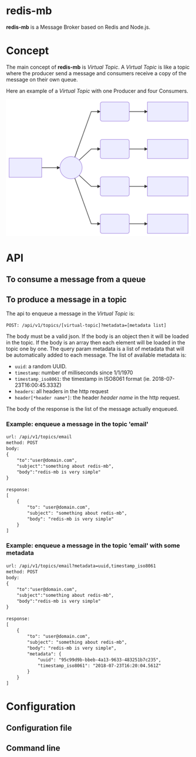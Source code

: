 
# redis-mb
**redis-mb** is a Message Broker based on Redis and Node.js.

# Concept
The main concept of **redis-mb** is *Virtual Topic*. A *Virtual Topic* is like a topic where the producer send a message and consumers receive a copy of the message on their own queue.

Here an example of a *Virtual Topic* with one Producer and four Consumers.

![Virtual Topic](docs/vt.svg)


# API
## To consume a message from a queue


## To produce a message in a topic
The api to enqueue a message in the *Virtual Topic* is:

```POST: /api/v1/topics/[virtual-topic]?metadata=[metadata list]```

The body must be a valid json.
If the body is an object then it will be loaded in the topic.
If the body is an array then each element will be loaded in the topic one by one.
The query param metadata is a list of metadata that will be automatically added to each message.
The list of available metadata is:

 - ```uuid```: a random UUID.
 - ```timestamp```: number of milliseconds since 1/1/1970
 - ```timestamp_iso8061```: the timestamp in ISO8061 format (ie. 2018-07-23T16:00:45.333Z)
 - ```headers```: all headers in the http request
 - ```header[*header name*]```: the header *header name* in the http request.


The body of the response is the list of the message actually enqueued.

### Example: enqueue a message in the topic 'email'
```
url: /api/v1/topics/email
method: POST
body:
{
	"to":"user@domain.com",
	"subject":"something about redis-mb",
	"body":"redis-mb is very simple"
}

response:
[
    {
        "to": "user@domain.com",
        "subject": "something about redis-mb",
        "body": "redis-mb is very simple"
    }
]
```


### Example: enqueue a message in the topic 'email' with some metadata
```
url: /api/v1/topics/email?metadata=uuid,timestamp_iso8061
method: POST
body:
{
	"to":"user@domain.com",
	"subject":"something about redis-mb",
	"body":"redis-mb is very simple"
}

response:
[
    {
        "to": "user@domain.com",
        "subject": "something about redis-mb",
        "body": "redis-mb is very simple",
        "metadata": {
            "uuid": "95c99d9b-bbeb-4a13-9633-483251b7c235",
            "timestamp_iso8061": "2018-07-23T16:20:04.561Z"
        }
    }
]
```

# Configuration

## Configuration file
## Command line
